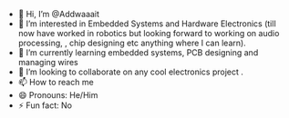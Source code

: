 - 👋 Hi, I’m @Addwaaait
- 👀 I’m interested in Embedded Systems and Hardware Electronics (till now have worked in robotics but looking forward to working on audio processing, , chip designing etc anything where I can learn).
- 🌱 I’m currently learning embedded systems, PCB designing and managing wires
- 💞️ I’m looking to collaborate on any cool electronics project .
- 📫 How to reach me 
- 😄 Pronouns: He/Him
- ⚡ Fun fact: No

<!---
Addwaaait/Addwaaait is a ✨ special ✨ repository because its `README.md` (this file) appears on your GitHub profile.
You can click the Preview link to take a look at your changes.
--->
